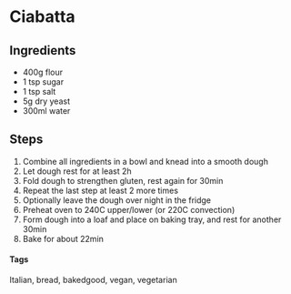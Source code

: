 # Ciabatta

## Ingredients

* 400g flour 
* 1 tsp sugar
* 1 tsp salt 
* 5g dry yeast 
* 300ml water

## Steps

1. Combine all ingredients in a bowl and knead into a smooth dough
2. Let dough rest for at least 2h
3. Fold dough to strengthen gluten, rest again for 30min
4. Repeat the last step at least 2 more times 
5. Optionally leave the dough over night in the fridge
6. Preheat oven to 240C upper/lower (or 220C convection)
7. Form dough into a loaf and place on baking tray, and rest for another 30min
8. Bake for about 22min

#### Tags
Italian, bread, bakedgood, vegan, vegetarian
